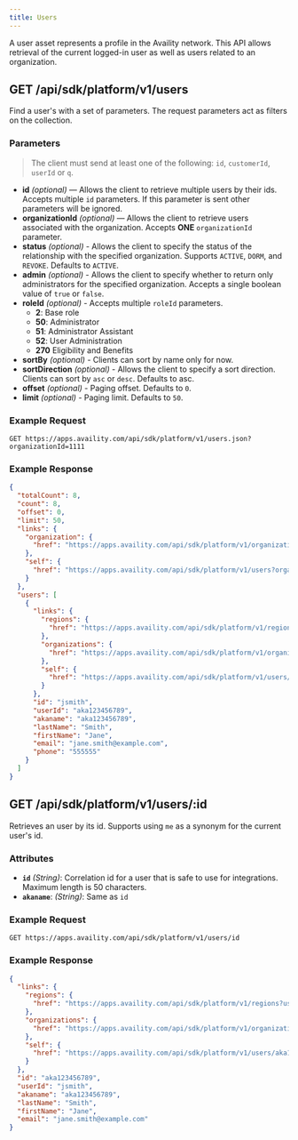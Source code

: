 ```yaml
---
title: Users
---
```


A user asset represents a profile in the Availity network. This API allows retrieval of the current logged-in user as well as users related to an organization.

## GET /api/sdk/platform/v1/users

Find a user's with a set of parameters. The request parameters act as filters on the collection.

### Parameters

> The client must send at least one of the following: `id`, `customerId`, `userId` or `q`.

- **id** _(optional)_ — Allows the client to retrieve multiple users by their ids. Accepts multiple `id` parameters. If this parameter is sent other parameters will be ignored.
- **organizationId** _(optional)_ — Allows the client to retrieve users associated with the organization. Accepts **ONE** `organizationId` parameter.
- **status** _(optional)_ - Allows the client to specify the status of the relationship with the specified organization. Supports `ACTIVE`, `DORM`, and `REVOKE`. Defaults to `ACTIVE`.
- **admin** _(optional)_ - Allows the client to specify whether to return only administrators for the specified organization. Accepts a single boolean value of `true` or `false`.
- **roleId** _(optional)_ - Accepts multiple `roleId` parameters.
  - **2**: Base role
  - **50**: Administrator
  - **51**: Administrator Assistant
  - **52**: User Administration
  - **270** Eligibility and Benefits
- **sortBy** _(optional)_ - Clients can sort by name only for now.
- **sortDirection** _(optional)_ - Allows the client to specify a sort direction. Clients can sort by `asc` or `desc`. Defaults to asc.
- **offset** _(optional)_ - Paging offset. Defaults to `0`.
- **limit** _(optional)_ - Paging limit. Defaults to `50`.

### Example Request

```
GET https://apps.availity.com/api/sdk/platform/v1/users.json?organizationId=1111
```

### Example Response

```json
{
  "totalCount": 8,
  "count": 8,
  "offset": 0,
  "limit": 50,
  "links": {
    "organization": {
      "href": "https://apps.availity.com/api/sdk/platform/v1/organizations/1111"
    },
    "self": {
      "href": "https://apps.availity.com/api/sdk/platform/v1/users?organizationId=1111"
    }
  },
  "users": [
    {
      "links": {
        "regions": {
          "href": "https://apps.availity.com/api/sdk/platform/v1/regions?userId=aka123456789"
        },
        "organizations": {
          "href": "https://apps.availity.com/api/sdk/platform/v1/organizations?userId=aka123456789"
        },
        "self": {
          "href": "https://apps.availity.com/api/sdk/platform/v1/users/aka123456789"
        }
      },
      "id": "jsmith",
      "userId": "aka123456789",
      "akaname": "aka123456789",
      "lastName": "Smith",
      "firstName": "Jane",
      "email": "jane.smith@example.com",
      "phone": "555555"
    }
  ]
}
```

## GET /api/sdk/platform/v1/users/:id

Retrieves an user by its id. Supports using `me` as a synonym for the current user's id.

### Attributes

- **`id`** _(String)_: Correlation id for a user that is safe to use for integrations. Maximum length is 50 characters.
- **`akaname`**: _(String)_: Same as `id`

### Example Request

```
GET https://apps.availity.com/api/sdk/platform/v1/users/id
```

### Example Response

```json
{
  "links": {
    "regions": {
      "href": "https://apps.availity.com/api/sdk/platform/v1/regions?userId=aka123456789"
    },
    "organizations": {
      "href": "https://apps.availity.com/api/sdk/platform/v1/organizations?userId=aka123456789"
    },
    "self": {
      "href": "https://apps.availity.com/api/sdk/platform/v1/users/aka123456789"
    }
  },
  "id": "aka123456789",
  "userId": "jsmith",
  "akaname": "aka123456789",
  "lastName": "Smith",
  "firstName": "Jane",
  "email": "jane.smith@example.com"
}
```
